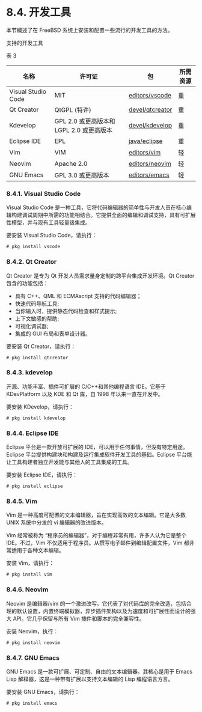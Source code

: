 # 8.4. 开发工具

本节概述了在 FreeBSD 系统上安装和配置一些流行的开发工具的方法。

支持的开发工具

表 3

| 名称               | 许可证                                   | 包 | 所需资源     |
| -------------------- | ------------------------------------------ | ---- | -------------- |
| Visual Studio Code | MIT                                      | [editors/vscode](https://cgit.freebsd.org/ports/tree/editors/vscode/)   | 重           |
| Qt Creator         | QtGPL (特许)                             | [devel/qtcreator](https://cgit.freebsd.org/ports/tree/devel/qtcreator/)   | 重|
| Kdevelop           | GPL 2.0 或更高版本和 LGPL 2.0 或更高版本 | [devel/kdevelop](https://cgit.freebsd.org/ports/tree/devel/kdevelop/)   | 重           |
| Eclipse IDE        | EPL                                      | [java/eclipse](https://cgit.freebsd.org/ports/tree/java/eclipse/)   | 重           |
| Vim               | VIM                                      | [editors/vim](https://cgit.freebsd.org/ports/tree/editors/vim/)   | 轻          |
| Neovim             | Apache 2.0                               | [editors/neovim](https://cgit.freebsd.org/ports/tree/editors/neovim/)   | 轻           |
| GNU Emacs          | GPL 3.0 或更高版本                       | [editors/emacs](https://cgit.freebsd.org/ports/tree/editors/emacs/)   | 轻         |

### 8.4.1. Visual Studio Code

Visual Studio Code 是一种工具，它将代码编辑器的简单性与开发人员在核心编辑构建调试周期中所需的功能相结合。它提供全面的编辑和调试支持，具有可扩展性模型，并与现有工具轻量级集成。

要安装 Visual Studio Code，请执行：

```
# pkg install vscode
```

### 8.4.2. Qt Creator

Qt Creator 是专为 Qt 开发人员需求量身定制的跨平台集成开发环境。Qt Creator 包含的功能包括：

* 具有 C++、QML 和 ECMAscript 支持的代码编辑器；
* 快速代码导航工具;
* 当你输入时，提供静态代码检查和样式提示;
* 上下文敏感的帮助;
* 可视化调试器;
* 集成的 GUI 布局和表单设计器。

要安装 Qt Creator，请执行：

```
# pkg install qtcreator
```

### 8.4.3. kdevelop

开源、功能丰富、插件可扩展的 C/C++和其他编程语言 IDE。它基于 KDevPlatform 以及 KDE 和 Qt 库，自 1998 年以来一直在开发中。

要安装 KDevelop，请执行：

```
# pkg install kdevelop
```

### 8.4.4. Eclipse IDE

Eclipse 平台是一款开放可扩展的 IDE，可以用于任何事情，但没有特定用途。Eclipse 平台提供构建块和构建及运行集成软件开发工具的基础。Eclipse 平台能让工具构建者独立开发能与其他人的工具集成的工具。

要安装 Eclipse IDE，请执行：

```
# pkg install eclipse
```

### 8.4.5. Vim

Vim 是一种高度可配置的文本编辑器，旨在实现高效的文本编辑。它是大多数 UNIX 系统中分发的 vi 编辑器的改进版本。

Vim 经常被称为 “程序员的编辑器”，对于编程非常有用，许多人认为它是整个 IDE。不过，Vim 不仅适用于程序员。从撰写电子邮件到编辑配置文件，Vim 都非常适用于各种文本编辑。

安装 Vim，请执行：

```
# pkg install vim
```

### 8.4.6. Neovim

Neovim 是编辑器/vim 的一个激进改写。它代表了对代码库的完全改造，包括合理的默认设置，内置终端模拟器，异步插件架构以及为速度和可扩展性而设计的强大 API。它几乎保留与所有 Vim 插件和脚本的完全兼容性。

安装 Neovim，执行：

```
# pkg install neovim
```

### 8.4.7. GNU Emacs

GNU Emacs 是一款可扩展、可定制、自由的文本编辑器。其核心是用于 Emacs Lisp 解释器，这是一种带有扩展以支持文本编辑的 Lisp 编程语言方言。

要安装 GNU Emacs，请执行：

```
# pkg install emacs
```
